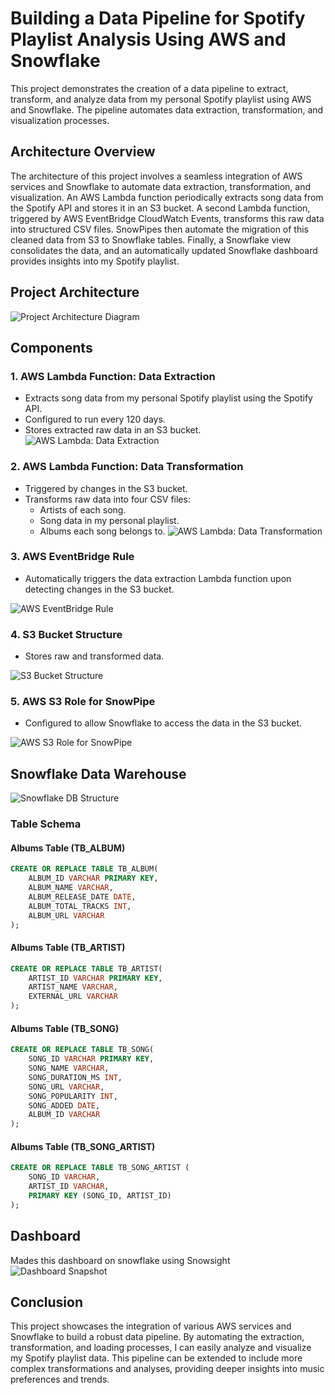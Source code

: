 
# Building a Data Pipeline for Spotify Playlist Analysis Using AWS and Snowflake

This project demonstrates the creation of a data pipeline to extract, transform, and analyze data from my personal Spotify playlist using AWS and Snowflake. The pipeline automates data extraction, transformation, and visualization processes.

## Architecture Overview

The architecture of this project involves a seamless integration of AWS services and Snowflake to automate data extraction, transformation, and visualization. An AWS Lambda function periodically extracts song data from the Spotify API and stores it in an S3 bucket. A second Lambda function, triggered by AWS EventBridge CloudWatch Events, transforms this raw data into structured CSV files. SnowPipes then automate the migration of this cleaned data from S3 to Snowflake tables. Finally, a Snowflake view consolidates the data, and an automatically updated Snowflake dashboard provides insights into my Spotify playlist.

## Project Architecture

![Project Architecture Diagram](src/arc_diag.png)

## Components

### 1. AWS Lambda Function: Data Extraction

- Extracts song data from my personal Spotify playlist using the Spotify API.
- Configured to run every 120 days.
- Stores extracted raw data in an S3 bucket.
![AWS Lambda: Data Extraction](src/Lambda%201.png)

### 2. AWS Lambda Function: Data Transformation

- Triggered by changes in the S3 bucket.
- Transforms raw data into four CSV files:
  - Artists of each song.
  - Song data in my personal playlist.
  - Albums each song belongs to.
![AWS Lambda: Data Transformation](src/Lambda%201.png)

### 3. AWS EventBridge Rule

- Automatically triggers the data extraction Lambda function upon detecting changes in the S3 bucket.

![AWS EventBridge Rule](src/event_bridge_rules_updated.png)

### 4. S3 Bucket Structure

- Stores raw and transformed data.

![S3 Bucket Structure](src/S3.png)

### 5. AWS S3 Role for SnowPipe

- Configured to allow Snowflake to access the data in the S3 bucket.

![AWS S3 Role for SnowPipe](src/aws%20s3%20role%20snowpipe.png)

## Snowflake Data Warehouse
![Snowflake DB Structure](src/Snowflake%20Structure.png)
### Table Schema

#### Albums Table (TB_ALBUM)
```sql
CREATE OR REPLACE TABLE TB_ALBUM(
    ALBUM_ID VARCHAR PRIMARY KEY,
    ALBUM_NAME VARCHAR,
    ALBUM_RELEASE_DATE DATE,
    ALBUM_TOTAL_TRACKS INT,
    ALBUM_URL VARCHAR
);
```

#### Albums Table (TB_ARTIST)
```sql
CREATE OR REPLACE TABLE TB_ARTIST(
    ARTIST_ID VARCHAR PRIMARY KEY,
    ARTIST_NAME VARCHAR,
    EXTERNAL_URL VARCHAR
);
```

#### Albums Table (TB_SONG)
```sql
CREATE OR REPLACE TABLE TB_SONG(
    SONG_ID VARCHAR PRIMARY KEY,
    SONG_NAME VARCHAR,
    SONG_DURATION_MS INT,
    SONG_URL VARCHAR,
    SONG_POPULARITY INT,
    SONG_ADDED DATE,
    ALBUM_ID VARCHAR
);
```
#### Albums Table (TB_SONG_ARTIST)
```sql
CREATE OR REPLACE TABLE TB_SONG_ARTIST (
    SONG_ID VARCHAR,
    ARTIST_ID VARCHAR,
    PRIMARY KEY (SONG_ID, ARTIST_ID)
);
```

## Dashboard 
Mades this dashboard on snowflake using Snowsight
![Dashboard Snapshot](src/dash.png)

## Conclusion

This project showcases the integration of various AWS services and Snowflake to build a robust data pipeline. By automating the extraction, transformation, and loading processes, I can easily analyze and visualize my Spotify playlist data. This pipeline can be extended to include more complex transformations and analyses, providing deeper insights into music preferences and trends.


